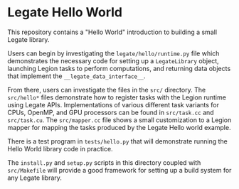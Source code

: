<!--
Copyright 2021 NVIDIA Corporation

Licensed under the Apache License, Version 2.0 (the "License");
you may not use this file except in compliance with the License.
You may obtain a copy of the License at

    http://www.apache.org/licenses/LICENSE-2.0

Unless required by applicable law or agreed to in writing, software
distributed under the License is distributed on an "AS IS" BASIS,
WITHOUT WARRANTIES OR CONDITIONS OF ANY KIND, either express or implied.
See the License for the specific language governing permissions and
limitations under the License.

-->

# Legate Hello World

This repository contains a "Hello World" introduction to building a small Legate library.

Users can begin by investigating the `legate/hello/runtime.py` file which demonstrates
the necessary code for setting up a `LegateLibrary` object, launching Legion tasks to
perform computations, and returning data objects that implement the `__legate_data_interface__`.

From there, users can investigate the files in the `src/` directory. The `src/hello*` files
demonstrate how to register tasks with the Legion runtime using Legate APIs. Implementations of
various different task variants for CPUs, OpenMP, and GPU processors can be found in
`src/task.cc` and `src/task.cu`. The `src/mapper.cc` file shows a small customization to
a Legion mapper for mapping the tasks produced by the Legate Hello world example.

There is a test program in `tests/hello.py` that will demonstrate running the Hello 
World library code in practice.

The `install.py` and `setup.py` scripts in this directory coupled with `src/Makefile` will
provide a good framework for setting up a build system for any Legate library.


